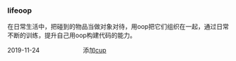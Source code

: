 ### lifeoop
在日常生活中，把碰到的物品当做对象对待，用oop把它们组织在一起，通过日常不断的训练，提升自己用oop构建代码的能力。

2019-11-24　　　　　　　添加[cup](./cup)